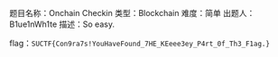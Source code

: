 题目名称：Onchain Checkin
类型：Blockchain
难度：简单
出题人：B1ue1nWh1te
描述：So easy.

flag：`SUCTF{Con9ra7s!YouHaveFound_7HE_KEeee3ey_P4rt_0f_Th3_F1ag.}`
